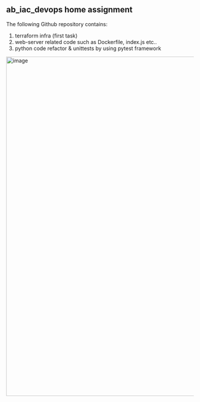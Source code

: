 ## ab_iac_devops home assignment
The following Github repository contains:
1. terraform infra (first task)
2. web-server related code such as Dockerfile, index.js etc..
3. python code refactor & unittests by using pytest framework
<img width="913" alt="image" src="https://user-images.githubusercontent.com/45451862/220825678-d5c58149-de90-43ad-88f1-9c370a92c0c2.png">

